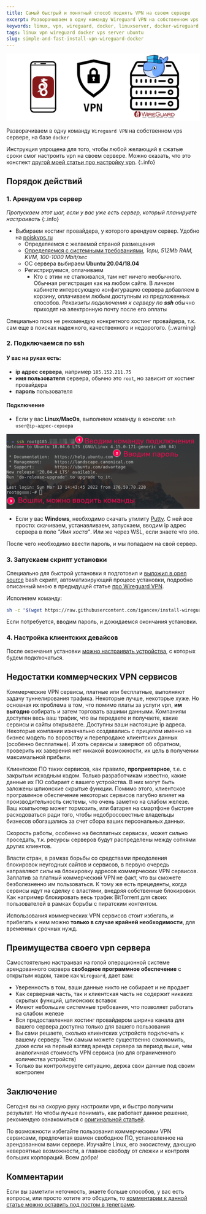 ```yaml
---
title: Самый быстрый и понятный способ поднять VPN на своем сервере
excerpt: Разворачиваем в одну команду Wireguard VPN на собственном vps сервере, на базе docker
keywords: linux, vpn, wireguard, docker, linuxserver, docker-wireguard, linuxserver/docker-wireguard, vps, vds, server, ubuntu
tags: linux vpn wireguard docker vps server ubuntu
slug: simple-and-fast-install-vpn-wireguard-docker
---
```


![Иконка смартфона с wireguard, vpn, и иконка сервера с иконкой докера](/assets/articles/simple-and-fast-install-vpn-wireguard-docker/simple-fast-vpn-wireguard-docker.png)

Разворачиваем в одну команду `Wireguard VPN` на собственном vps сервере, на базе `docker`

<!--more-->

Инструкция упрощена для того, чтобы любой желающий в сжатые сроки
смог настроить vpn на своем сервере. Можно сказать, что это конспект 
[другой моей статьи про настройку vpn](/2021-02-21-vpn-wireguard-docker).
{:.info}

## Порядок действий

### 1. Арендуем vps сервер

*Пропускаем этот шаг, если у вас уже есть сервер, который планируете настраивать*
{:.info}

- Выбираем хостинг провайдера, у которого арендуем сервер. Удобно на [poiskvps.ru](https://poiskvps.ru)
  - Определяемся с желаемой страной размещения
  - [Определяемся с системными требованиями](/2021-02-21-vpn-wireguard-docker#%D0%BA%D1%80%D0%B8%D1%82%D0%B5%D1%80%D0%B8%D0%B8-%D0%B2%D1%8B%D0%B1%D0%BE%D1%80%D0%B0-vps-%D1%81%D0%B5%D1%80%D0%B2%D0%B5%D1%80%D0%B0),
    *1cpu, 512Mb RAM, KVM, 100-1000 Mbit/sec*
  - ОС сервера выбираем **Ubuntu 20.04/18.04**
  - Регистрируемся, оплачиваем
    - Кто с этим не сталкивался, там нет ничего необычного. Обычная регистрация как на любом сайте. В личном
      кабинете интересующую конфигурацию сервера добавляем в корзину, оплачиваем любым доступным из предложенных способов. 
      *Реквизиты подключения к серверу по **ssh*** обычно приходят на электронную почту после его оплаты

Специально пока не рекомендую конкретного хостинг провайдера, т.к. сам еще в поисках надежного, качественного
и недорогого.
{:.warning}

### 2. Подключаемся по ssh

#### У вас на руках есть:

- **ip адрес сервера**, например `185.152.211.75`
- **имя пользователя** сервера, обычно это `root`, но зависит от хостинг провайдера
- **пароль** пользователя

#### Подключение

- Если у вас **Linux/MacOs**, выполняем команду в консоли: `ssh user@ip-адрес-сервера`

![Консоль, подключение по ssh](/assets/articles/simple-and-fast-install-vpn-wireguard-docker/ssh-connect.png)

- Если у вас **Windows**, необходимо скачать утилиту [Putty](https://www.putty.org/). 
  С ней все просто: скачиваем, устанавливаем, запускаем, вводим ip адрес сервера в поле *"Имя хоста"*.
  Или же через WSL, если знаете что это.

После чего необходимо ввести пароль, и мы попадаем на свой сервер.

### 3. Запускаем скрипт установки

Специально для быстрой установки я подготовил
и [выложил в open source](https://github.com/igancev/install-wireguard-docker/blob/master/installVpn.sh)
bash скрипт, автоматизирующий процесс установки,
подробно описанный мною в предыдущей статье [про Wireguard VPN](/2021-02-21-vpn-wireguard-docker). 

Исполняем команду:

```bash
sh -c "$(wget https://raw.githubusercontent.com/igancev/install-wireguard-docker/master/installVpn.sh -O -)"
```

Если потребуется, вводим пароль, и дожидаемся окончания установки.

### 4. Настройка клиентских девайсов

После окончания установки [можно настраивать устройства](/2021-02-21-vpn-wireguard-docker#%D0%BD%D0%B0%D1%81%D1%82%D1%80%D0%BE%D0%B9%D0%BA%D0%B0-%D1%81%D0%BC%D0%B0%D1%80%D1%82%D1%84%D0%BE%D0%BD%D0%BE%D0%B2),
с которых будем подключаться.

## Недостатки коммерческих VPN сервисов

Коммерческие VPN сервисы, платные или бесплатные, выполняют задачу туннелирования трафика. Некоторые лучше,
некоторые хуже. Но основная их проблема в том, что помимо платы за услуги vpn, **им выгодно** собирать и затем торговать
вашими данными. Компаниям доступен весь ваш трафик, что вы передаете и получаете, какие сервисы и сайты открываете.
Доступны ваши настоящие ip адреса. Некоторые компании изначально создавались с прицелом именно на бизнес модель
по воровству и перепродаже клиентских данных (особенно бесплатные). И хоть сервисы и заверяют об обратном, проверить
их заверения нет никакой возможности, их цель в получении максимальной прибыли. 

Клиентское ПО таких сервисов, как правило, **проприетарное**, т.е. с закрытым исходным кодом. Только разработчикам известно, какие
данные их ПО собирает с вашего устройства. В них могут быть заложены шпионские скрытые функции. Помимо этого, клиентское
программное обеспечение некоторых сервисов пагубно влияет на производительность системы, что очень заметно на слабом железе. Ваш компьютер
может тормозить, или батарея на смартфоне быстрее расходоваться ради того, чтобы недобросовестные владельцы бизнесов
обогащались за счет сбора ваших персональных данных.

Скорость работы, особенно на бесплатных сервисах, может сильно проседать, т.к. ресурсы серверов будут распределены между
сотнями других клиентов.

Власти стран, в рамках борьбы со средствами преодоления блокировок неугодных сайтов и сервисов, в первую очередь
направляют силы на блокировку адресов коммерческих VPN сервисов. Заплатив за платный коммерческий VPN не факт, что
вы сможете безболезненно им пользоваться. К тому же есть прецеденты, когда сервисы идут на сделку с властями, внедряя
собственные блокировки. Как например блокировать весь трафик BitTorrent для своих пользователей в рамках борьбы с
пиратским контентом.

Использования коммерческих VPN сервисов стоит избегать, и прибегать к ним можно **только в случае крайней необходимости**,
для временных срочных нужд.

## Преимущества своего vpn сервера

Самостоятельно настраивая на голой операционной системе арендованного сервера **свободное программное обеспечение**
с открытым кодом, такое как `Wireguard`, дает вам:

- Уверенность в том, ваши данные никто не собирает и не продает
- Как серверная часть, так и клиентская часть не содержит никаких скрытых функций, шпионских вставок
- Имеют небольшие системные требования, что позволяет работать на слабом железе
- Вся предоставленная хостинг провайдером ширина канала для вашего сервера доступна только для вашего пользования
- Вы сами решаете, сколько клиентских устройств подключать к вашему серверу. Тем самым можете существенно сэкономить,
даже если на первый взгляд аренда сервера за период выше, чем аналогичная стоимость VPN сервиса (но для ограниченного
количества устройств)
- Только вы контролируете ситуацию, держа свои данные под своим контролем

## Заключение

Сегодня вы на скорую руку настроили vpn, и быстро получили результат. Но чтобы
лучше понимать, как работает данное решение, рекомендую ознакомиться с [оригинальной статьей](/2021-02-21-vpn-wireguard-docker).

По возможности избегайте пользования коммерческими VPN сервисами, предпочитая взамен свободное ПО, установленное
на арендованном вами сервере. Изучайте Linux, его экосистему, дающую невероятные возможности, а главное свободу
от слежки и контроля больших корпораций. Всем добра!

## Комментарии

Если вы заметили неточность, знаете больше способов, у вас есть вопросы, или просто хотите это обсудить,
то [комментарии к данной статье можно оставить под постом в телеграме](https://t.me/igancev_ru/13).
